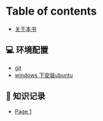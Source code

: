 # Table of contents

* [关于本书](README.md)

## 💻 环境配置

* [git](huan-jing-pei-zhi/git.md)
* [windows 下安装ubuntu](huan-jing-pei-zhi/windows-xia-an-zhuang-ubuntu.md)

## 📘 知识记录

* [Page 1](zhi-shi-ji-lu/page-1.md)
